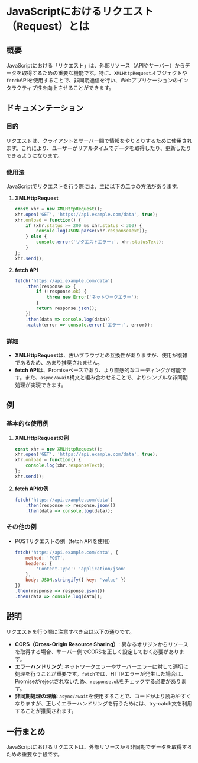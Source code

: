 <!--
Meta Description: # JavaScriptにおけるリクエスト（Request）とは ## 概要 JavaScriptにおける「リクエスト」は、外部リソース（APIやサーバー）からデータを取得するための重要な機能です。特に、`XMLHttpRequest`オブジェクトや`fetch`APIを使用することで、非同期通信を...
Meta Keywords: xhr, data, fetch, response, api
-->

# JavaScriptにおけるリクエスト（Request）とは

## 概要
JavaScriptにおける「リクエスト」は、外部リソース（APIやサーバー）からデータを取得するための重要な機能です。特に、`XMLHttpRequest`オブジェクトや`fetch`APIを使用することで、非同期通信を行い、Webアプリケーションのインタラクティブ性を向上させることができます。

## ドキュメンテーション

### 目的
リクエストは、クライアントとサーバー間で情報をやりとりするために使用されます。これにより、ユーザーがリアルタイムでデータを取得したり、更新したりできるようになります。

### 使用法
JavaScriptでリクエストを行う際には、主に以下の二つの方法があります。

1. **XMLHttpRequest**
    ```javascript
    const xhr = new XMLHttpRequest();
    xhr.open('GET', 'https://api.example.com/data', true);
    xhr.onload = function() {
        if (xhr.status >= 200 && xhr.status < 300) {
            console.log(JSON.parse(xhr.responseText));
        } else {
            console.error('リクエストエラー:', xhr.statusText);
        }
    };
    xhr.send();
    ```

2. **fetch API**
    ```javascript
    fetch('https://api.example.com/data')
        .then(response => {
            if (!response.ok) {
                throw new Error('ネットワークエラー');
            }
            return response.json();
        })
        .then(data => console.log(data))
        .catch(error => console.error('エラー:', error));
    ```

### 詳細
- **XMLHttpRequest**は、古いブラウザとの互換性がありますが、使用が複雑であるため、あまり推奨されません。
- **fetch API**は、Promiseベースであり、より直感的なコーディングが可能です。また、`async/await`構文と組み合わせることで、よりシンプルな非同期処理が実現できます。

## 例

### 基本的な使用例
1. **XMLHttpRequestの例**
    ```javascript
    const xhr = new XMLHttpRequest();
    xhr.open('GET', 'https://api.example.com/data', true);
    xhr.onload = function() {
        console.log(xhr.responseText);
    };
    xhr.send();
    ```

2. **fetch APIの例**
    ```javascript
    fetch('https://api.example.com/data')
        .then(response => response.json())
        .then(data => console.log(data));
    ```

### その他の例
- POSTリクエストの例（fetch APIを使用）
    ```javascript
    fetch('https://api.example.com/data', {
        method: 'POST',
        headers: {
            'Content-Type': 'application/json'
        },
        body: JSON.stringify({ key: 'value' })
    })
    .then(response => response.json())
    .then(data => console.log(data));
    ```

## 説明
リクエストを行う際に注意すべき点は以下の通りです。

- **CORS（Cross-Origin Resource Sharing）**: 異なるオリジンからリソースを取得する場合、サーバー側でCORSを正しく設定しておく必要があります。
- **エラーハンドリング**: ネットワークエラーやサーバーエラーに対して適切に処理を行うことが重要です。`fetch`では、HTTPエラーが発生した場合は、Promiseがrejectされないため、`response.ok`をチェックする必要があります。
- **非同期処理の理解**: `async/await`を使用することで、コードがより読みやすくなりますが、正しくエラーハンドリングを行うためには、try-catch文を利用することが推奨されます。

## 一行まとめ
JavaScriptにおけるリクエストは、外部リソースから非同期でデータを取得するための重要な手段です。